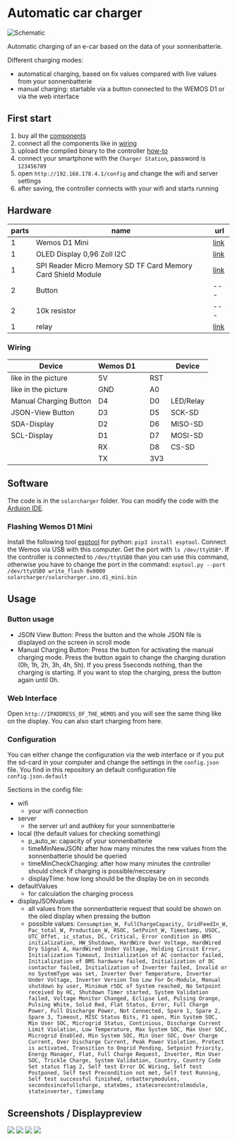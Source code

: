 # Automatic car charger

![Schematic](./img/schematic.png)

Automatic charging of an e-car based on the data of your sonnenbatterie.

Different charging modes:

- automatical charging, based on fix values compared with live values from your sonnenbatterie
- manual charging: startable via a button connected to the WEMOS D1 or via the web interface

## First start

1. buy all the [components](#hardware)
2. connect all the components like in [wiring](#wiring)
3. upload the compiled binary to the controller [how-to](#flashing-wemos-d1-mini)
4. connect your smartphone with the `Charger Station`, password is `123456789`
5. open `http://192.168.178.4.1/config` and change the wifi and server settings
6. after saving, the controller connects with your wifi and starts running 

## Hardware

| parts | name | url |
|---|---|---|
| 1 | Wemos D1 Mini | [link](https://www.makershop.de/plattformen/d1-mini/wemos-d1-mini-2/) |
| 1 | OLED Display 0,96 Zoll I2C| [link](https://www.az-delivery.de/en/products/0-96zolldisplay) |
| 1 | SPI Reader Micro Memory SD TF Card Memory Card Shield Module | [link](https://www.az-delivery.de/en/products/copy-of-spi-reader-micro-speicherkartenmodul-fur-arduino) |
| 2 | Button| --- |
| 2 | 10k resistor| --- |
| 1 | relay | [link](https://www.az-delivery.de/en/products/relais-modul) |

### Wiring

| Device | Wemos D1 ||| Device |
|---|---|---|---|---|
| like in the picture | 5V |  | RST |  |
| like in the picture | GND |  | A0 |  |
| Manual Charging Button | D4  |  | D0 | LED/Relay |
| JSON-View Button | D3  |  | D5 | SCK-SD |
| SDA-Display | D2  |  | D6 | MISO-SD |
| SCL-Display | D1  |  | D7 | MOSI-SD |
|  | RX  |  | D8 | CS-SD |
|  | TX  |  | 3V3 |  |

## Software

The code is in the `solarcharger` folder. You can modify the code with the [Arduion IDE](https://www.arduino.cc/en/software).

### Flashing Wemos D1 Mini

Install the following tool [esptool](https://pypi.org/project/esptool/) for python: `pip3 install esptool`. Connect the Wemos via USB with this computer. Get the port with `ls /dev/ttyUSB*`. If the controller is connected to `/dev/ttyUSB0` than you can use this command, otherwise you have to change the port in the command:
`esptool.py --port /dev/ttyUSB0 write_flash 0x0000 solarcharger/solarcharger.ino.d1_mini.bin`

## Usage

### Button usage

- JSON View Button: Press the button and the whole JSON file is displayed on the screen in scroll mode
- Manual Charging Button: Press the button for activating the manual charging mode. Press the button again to change the charging duration (0h, 1h, 2h, 3h, 4h, 5h). If you press 5seconds nothing, than the charging is starting. If you want to stop the charging, press the button again until 0h.

### Web Interface

Open `http://IPADDRESS_OF_THE_WEMOS` and you will see the same thing like on the display. You can also start charging from here.

### Configuration

You can either change the configuration via the web interface or if you put the sd-card in your computer and change the settings in the `config.json` file. You find in this repository an default configuration file `config.json.default`

Sections in the config file:

- wifi
  - your wifi connection
- server
  - the server url and authkey for your sonnenbatterie
- local (the default values for checking something)
  - p_auto_w: capacity of your sonnenbatterie
  - timeMinNewJSON: after how many minutes the new values from the sonnenbatterie should be queried
  - timeMinCheckCharging: after how many minutes the controller should check if charging is possible/neccesary
  - displayTime: how long should be the display be on in seconds
- defaultValues
  - for calculation the charging process
- displayJSONvalues
  - all values from the sonnenbatterie request that sould be shown on the oled display when pressing the button
  - possible values: `Consumption_W, FullChargeCapacity, GridFeedIn_W, Pac_total_W, Production_W, RSOC, SetPoint_W, Timestamp, USOC, UTC_Offet, ic_status, DC, Critical, Error condition in BMS initialization, HW_Shutdown, HardWire Over Voltage, HardWired Dry Signal A, HardWired Under Voltage, Holding Circuit Error, Initialization Timeout, Initialization of AC contactor failed, Initialization of BMS hardware failed, Initialization of DC contactor failed, Initialization of Inverter failed, Invalid or no SystemType was set, Inverter Over Temperature, Inverter Under Voltage, Inverter Version Too Low For Dc-Module, Manual shutdown by user, Minimum rSOC of System reached, No Setpoint received by HC, Shutdown Timer started, System Validation failed, Voltage Monitor Changed, Eclipse Led, Pulsing Orange, Pulsing White, Solid Red, Flat Status, Error, Full Charge Power, Full Discharge Power, Not Connected, Spare 1, Spare 2, Spare 3, Timeout, MISC Status Bits, F1 open, Min System SOC, Min User SOC, Microgrid Status, Continious, Discharge Current Limit Violation, Low Temperature, Max System SOC, Max User SOC, Microgrid Enabled, Min System SOC, Min User SOC, Over Charge Current, Over Discharge Current, Peak Power Violation, Protect is activated, Transition to Ongrid Pending, Setpoint Priority, Energy Manager, Flat, Full Charge Request, Inverter, Min User SOC, Trickle Charge, System Validation, Country, Country Code Set status flag 2, Self test Error DC Wiring, Self test Postponed, Self test Precondition not met, Self test Running, Self test successful finished, nrbatterymodules, secondssincefullcharge, statebms, statecorecontrolmodule, stateinverter, timestamp`

## Screenshots / Displaypreview
![](img/webpage.png)
![](img/default_screen.jpg)
![](img/json_screen.jpg)
![](img/manualCharging_screen.jpg)
